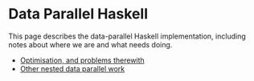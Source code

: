 # Data Parallel Haskell


This page describes the data-parallel Haskell implementation, including notes about where we are and what needs doing.

- [Optimisation, and problems therewith](data-parallel/optimisation)
- [Other nested data parallel work](data-parallel/related)